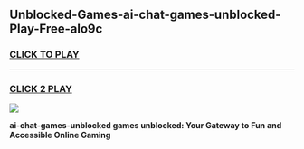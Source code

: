 
## Unblocked-Games-ai-chat-games-unblocked-Play-Free-alo9c
<h3>
<a href="https://premium76.site?title=ai-chat-games-unblocked&ref=18A1">CLICK TO PLAY</a></h3>
<hr>

<h3>
<a href="https://premium76.site?title=ai-chat-games-unblocked&ref=18A1">CLICK 2 PLAY</a>
  
</h3>

<a href="https://premium76.site?title=ai-chat-games-unblocked&ref=18A1"><img src="https://clearcache.store/games.png"></a>


**ai-chat-games-unblocked games unblocked: Your Gateway to Fun and Accessible Online Gaming**
